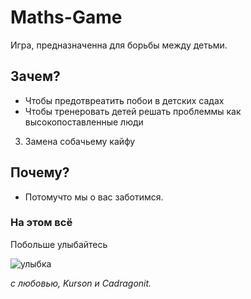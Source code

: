 # Maths-Game
 Игра, предназначенна для борьбы между детьми.
## Зачем?
- Чтобы предотвреатить побои в детских садах
- Чтобы тренеровать детей решать 
проблеммы как высокопоставленные люди
3. Замена собачьему кайфу


## Почему?
- Потомучто мы о вас заботимся.
### На этом всё
Побольше улыбайтесь

![улыбка](gollivydskaya-ylibka-stomatologiya-v-simferopole.jpg)

_с любовью, Kurson и Cadragonit._
